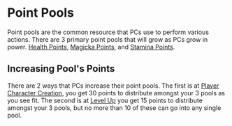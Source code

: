 # Point Pools

Point pools are the common resource that PCs use to perform various actions. There are 3 primary point pools that will grow as PCs grow in power. [Health Points](Health%20Points.md), [Magicka Points](Magicka%20Points.md), and [Stamina Points](Stamina%20Points.md).

## Increasing Pool's Points

There are 2 ways that PCs increase their point pools. The first is at [Player Character Creation](../../Character%20Creation/Player%20Character%20Creation.md), you get 30 points to distribute amongst your 3 pools as you see fit. The second is at [Level Up](../Progression/Level.md#Level%20Up) you get 15 points to distribute amongst your 3 pools, but no more than 10 of these can go into any single pool.
